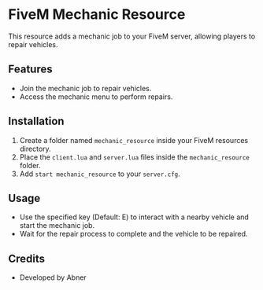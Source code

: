 # FiveM Mechanic Resource

This resource adds a mechanic job to your FiveM server, allowing players to repair vehicles.

## Features

- Join the mechanic job to repair vehicles.
- Access the mechanic menu to perform repairs.

## Installation

1. Create a folder named `mechanic_resource` inside your FiveM resources directory.
2. Place the `client.lua` and `server.lua` files inside the `mechanic_resource` folder.
3. Add `start mechanic_resource` to your `server.cfg`.

## Usage

- Use the specified key (Default: E) to interact with a nearby vehicle and start the mechanic job.
- Wait for the repair process to complete and the vehicle to be repaired.

## Credits

- Developed by Abner
